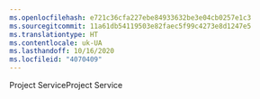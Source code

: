 ```yaml
---
ms.openlocfilehash: e721c36cfa227ebe84933632be3e04cb0257e1c3
ms.sourcegitcommit: 11a61db54119503e82faec5f99c4273e8d1247e5
ms.translationtype: HT
ms.contentlocale: uk-UA
ms.lasthandoff: 10/16/2020
ms.locfileid: "4070409"
---
```

<span data-ttu-id="f48b8-101">Project Service</span><span class="sxs-lookup"><span data-stu-id="f48b8-101">Project Service</span></span>
